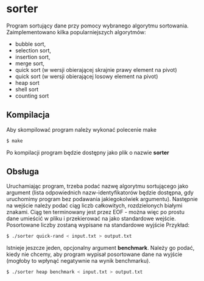 # sorter
Program sortujący dane przy pomocy wybranego algorytmu sortowania. Zaimplementowano kilka popularniejszych algorytmów:

 - bubble sort,
 - selection sort,
 - insertion sort,
 - merge sort,
 - quick sort (w wersji obierającej skrajnie prawy element na pivot)
 - quick sort (w wersji obierającej losowy element na pivot)
 - heap sort
 - shell sort
 - counting sort

## Kompilacja
Aby skompilować program należy wykonać polecenie make
```bash
$ make
```
Po kompilacji program będzie dostępny jako plik o nazwie **sorter**

## Obsługa
Uruchamiając program, trzeba podać nazwę algorytmu sortującego jako argument (lista odpowiednich nazw-identyfikatorów będzie dostępna, gdy uruchomimy program bez podawania jakiegokolwiek argumentu).
Następnie na wejście należy podać ciąg liczb całkowitych, rozdzielonych białymi znakami. Ciąg ten terminowany jest przez EOF - można więc po prostu dane umieścić w pliku i przekierować na jako standardowe wejście. Posortowane liczby zostaną wypisane na standardowe wyjście
Przykład:
```bash
$ ./sorter quick-rand < input.txt > output.txt
```

Istnieje jeszcze jeden, opcjonalny argument **benchmark**. Należy go podać, kiedy nie chcemy, aby program wypisał posortowane dane na wyjście (mogłoby to wpłynąć negatywnie na wynik benchmarku).

```bash
$ ./sorter heap benchmark < input.txt > output.txt
```
